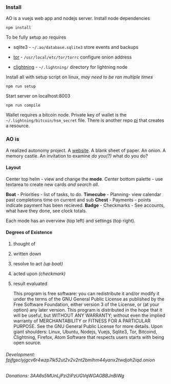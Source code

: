 
### Install
AO is a vuejs web app and nodejs server. Install node dependencies
```
npm install
```
To be fully setup ao requires
- sqlite3 - `~/.ao/database.sqlite3` store events and backups
- [tor](https://dist.torproject.org) - `/usr/local/etc/tor/torrc` configure onion address

- [clightning](https://github.com/ElementsProject/lightning) - `~/.lightning/` directory for lightning node

Install all with setup script on linux, *may need to be ran multiple times*
```
npm run setup
```
Start server on localhost:8003
```
npm run compile
```
Wallet requires a bitcoin node. Private key of wallet is the `~/.lightning/bitcoin/hsm_secret` file.
There is another repo [pi](https://github.com/autonomousorganization/pi) that creates a resource.
### AO is
A realized autonomy project. A [website](localhost:8003). A blank sheet of paper. An onion. A memory castle. An invitation to examine *do you(?)* what do you do?

#### Layout
Center top helm - view and change the **mode**. Center bottom palette - use textarea to create new cards *and search all*.

**Boat** - Priorities - list of tasks, to do.
**Timecube** - Planning- view calendar past completions time on current and sub
**Chest** - Payments - points indicate payment has been recieved.
**Badge** - Checkmarks - See accounts, what have they done, see clock totals.

Each mode has an overview (top left) and settings (top right).

#### Degrees of Existence
1. thought of
2. written down
3. resolve to act *(up boat)*
4. acted upon *(checkmark)*
5. result evaluated


    This program is free software: you can redistribute it and/or modify
    it under the terms of the GNU General Public License as published by
    the Free Software Foundation, either version 3 of the License, or
    (at your option) any later version.
    This program is distributed in the hope that it will be useful,
    but WITHOUT ANY WARRANTY; without even the implied warranty of
    MERCHANTABILITY or FITNESS FOR A PARTICULAR PURPOSE.  See the
    GNU General Public License for more details.
    Upon giant shoulders:
        Linux, Ubuntu, Nodejs, Vuejs, Sqlite3, Tor,
        Bitcoind, Clightning, Firefox, Atom
    Software that respects users starts with being open source.
###### Development: fpjfgsclyjgcv6r4wzp7lk52ut2v2v2nt2bmlhm44yanx2twdjoh2iqd.onion
###### Donations: 3AA6s5MUnLjPzi2iPzUGVqWGAGBBJnBiWg
